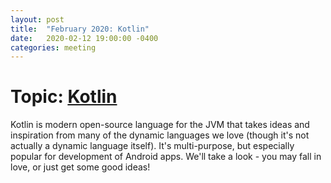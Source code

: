 ```yaml
---
layout: post
title:  "February 2020: Kotlin"
date:   2020-02-12 19:00:00 -0400
categories: meeting
---
```


# Topic: [Kotlin](https://kotlinlang.org/)

Kotlin is modern open-source language for the JVM that takes 
ideas and inspiration from many of the dynamic languages 
we love (though it's not actually a dynamic language itself).
It's multi-purpose, but especially popular for development 
of Android apps.  We'll take a look - you may fall in love, 
or just get some good ideas!

